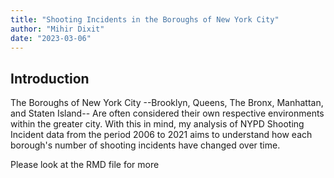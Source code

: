 ```yaml
---
title: "Shooting Incidents in the Boroughs of New York City"
author: "Mihir Dixit"
date: "2023-03-06"
---
```


## Introduction

The Boroughs of New York City --Brooklyn, Queens, The Bronx, Manhattan, and Staten Island-- Are often considered their own respective environments within the greater city. With this in mind, my analysis of NYPD Shooting Incident data from the period 2006 to 2021 aims to understand how each borough's number of shooting incidents have changed over time.

Please look at the RMD file for more
